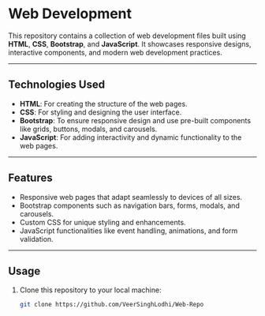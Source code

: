 # Web Development

This repository contains a collection of web development files built using **HTML**, **CSS**, **Bootstrap**, and **JavaScript**. It showcases responsive designs, interactive components, and modern web development practices.

---

## **Technologies Used**
- **HTML**: For creating the structure of the web pages.
- **CSS**: For styling and designing the user interface.
- **Bootstrap**: To ensure responsive design and use pre-built components like grids, buttons, modals, and carousels.
- **JavaScript**: For adding interactivity and dynamic functionality to the web pages.

---

## **Features**
- Responsive web pages that adapt seamlessly to devices of all sizes.
- Bootstrap components such as navigation bars, forms, modals, and carousels.
- Custom CSS for unique styling and enhancements.
- JavaScript functionalities like event handling, animations, and form validation.

---

## **Usage**
1. Clone this repository to your local machine:
   ```bash
   git clone https://github.com/VeerSinghLodhi/Web-Repo
